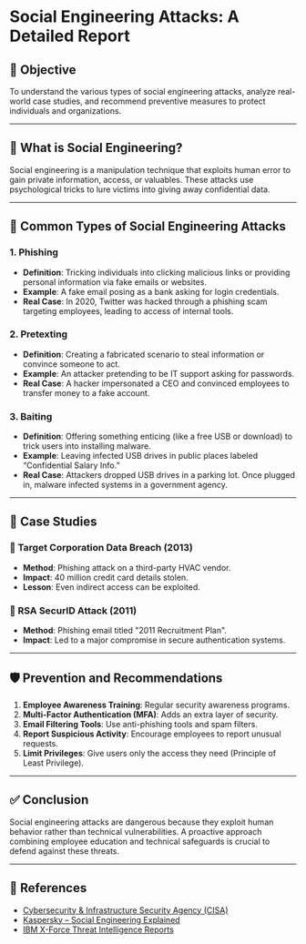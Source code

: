 # Social Engineering Attacks: A Detailed Report

## 🎯 Objective

To understand the various types of social engineering attacks, analyze real-world case studies, and recommend preventive measures to protect individuals and organizations.

---

## 🧠 What is Social Engineering?

Social engineering is a manipulation technique that exploits human error to gain private information, access, or valuables. These attacks use psychological tricks to lure victims into giving away confidential data.

---

## 🧨 Common Types of Social Engineering Attacks

### 1. Phishing
- **Definition**: Tricking individuals into clicking malicious links or providing personal information via fake emails or websites.
- **Example**: A fake email posing as a bank asking for login credentials.
- **Real Case**: In 2020, Twitter was hacked through a phishing scam targeting employees, leading to access of internal tools.

### 2. Pretexting
- **Definition**: Creating a fabricated scenario to steal information or convince someone to act.
- **Example**: An attacker pretending to be IT support asking for passwords.
- **Real Case**: A hacker impersonated a CEO and convinced employees to transfer money to a fake account.

### 3. Baiting
- **Definition**: Offering something enticing (like a free USB or download) to trick users into installing malware.
- **Example**: Leaving infected USB drives in public places labeled “Confidential Salary Info.”
- **Real Case**: Attackers dropped USB drives in a parking lot. Once plugged in, malware infected systems in a government agency.

---

## 🧪 Case Studies

### 🎯 Target Corporation Data Breach (2013)
- **Method**: Phishing attack on a third-party HVAC vendor.
- **Impact**: 40 million credit card details stolen.
- **Lesson**: Even indirect access can be exploited.

### 🎯 RSA SecurID Attack (2011)
- **Method**: Phishing email titled "2011 Recruitment Plan".
- **Impact**: Led to a major compromise in secure authentication systems.

---

## 🛡️ Prevention and Recommendations

1. **Employee Awareness Training**: Regular security awareness programs.
2. **Multi-Factor Authentication (MFA)**: Adds an extra layer of security.
3. **Email Filtering Tools**: Use anti-phishing tools and spam filters.
4. **Report Suspicious Activity**: Encourage employees to report unusual requests.
5. **Limit Privileges**: Give users only the access they need (Principle of Least Privilege).

---

## ✅ Conclusion

Social engineering attacks are dangerous because they exploit human behavior rather than technical vulnerabilities. A proactive approach combining employee education and technical safeguards is crucial to defend against these threats.

---

## 🔗 References

- [Cybersecurity & Infrastructure Security Agency (CISA)](https://www.cisa.gov)
- [Kaspersky – Social Engineering Explained](https://www.kaspersky.com/resource-center/definitions/what-is-social-engineering)
- [IBM X-Force Threat Intelligence Reports](https://www.ibm.com/security/data-breach/threat-intelligence)

